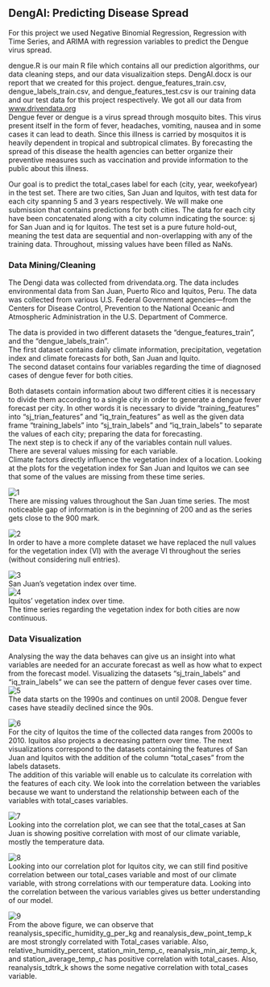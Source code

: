 ## DengAl: Predicting Disease Spread
For this project we used Negative Binomial Regression, Regression with Time Series, and ARIMA with regression variables to predict the Dengue virus spread.

dengue.R is our main R file which contains all our prediction algorithms, our data cleaning steps, and our data visualizaition steps. DengAI.docx is our report that we created for this project. dengue_features_train.csv, dengue_labels_train.csv, and dengue_features_test.csv is our training data and our test data for this project respectively. We got all our data from www.drivendata.org  
Dengue fever or dengue is a virus spread through mosquito bites. This virus present itself in the form of fever, headaches, vomiting, nausea and in some cases it can lead to death. Since this illness is carried by mosquitos it is heavily dependent in tropical and subtropical climates. By forecasting the spread of this disease the health agencies can better organize their preventive measures such as vaccination and provide information to the public about this illness.  

Our goal is to predict the total_cases label for each (city, year, weekofyear) in the test set. There are two cities, San Juan and Iquitos, with test data for each city spanning 5 and 3 years respectively. We will make one submission that contains predictions for both cities. The data for each city have been concatenated along with a city column indicating the source: sj for San Juan and iq for Iquitos. The test set is a pure future hold-out, meaning the test data are sequential and non-overlapping with any of the training data. Throughout, missing values have been filled as NaNs.  

### Data Mining/Cleaning
The Dengi data was collected from drivendata.org. The data includes environmental data  from San Juan, Puerto Rico and Iquitos, Peru. The data was collected from various U.S. Federal Government agencies—from the Centers for Disease Control,  Prevention to the National Oceanic and Atmospheric Administration in the U.S. Department of Commerce.  

The data is provided in two different datasets the “dengue_features_train”, and the “dengue_labels_train”.  
The first dataset contains daily climate information, precipitation, vegetation index and climate forecasts for both, San Juan and Iquito.  
The second dataset contains four variables regarding the time of diagnosed cases of dengue fever for both cities.  

Both datasets contain information about two different cities it is necessary to divide them according to a single city in order to generate a dengue fever forecast per city. In other words it is necessary to divide “training_features” into “sj_trian_features” and “iq_train_features” as well as the given data frame “training_labels” into “sj_train_labels” and “iq_train_labels” to separate the values of each city; preparing the data for forecasting.  
The next step is to check if any of the variables contain null values.  
There are several values missing for each variable.  
Climate factors directly influence the vegetation index of a location. Looking at the plots for the vegetation index for San Juan and Iquitos we can see that some of the values are missing from these time series.  

![1](https://user-images.githubusercontent.com/5343403/34076077-6722b856-e2a0-11e7-83f4-568f9e0000fe.png)  
There are missing values throughout the San Juan time series. The most noticeable gap of information is in the beginning of 200 and as the series gets close to the 900 mark.

![2](https://user-images.githubusercontent.com/5343403/34076078-6aca1486-e2a0-11e7-85d3-03d70e77606b.png)  
In order to have a more complete dataset we have replaced the null values for the vegetation index (VI) with the average VI throughout the series (without considering null entries).  

![3](https://user-images.githubusercontent.com/5343403/34076079-6cd741e0-e2a0-11e7-94df-d912cd176746.png)  
San Juan’s vegetation index over time.  
![4](https://user-images.githubusercontent.com/5343403/34076080-6ea0764a-e2a0-11e7-80ad-174db67766a2.png)  
Iquitos’ vegetation index over time.  
The time series regarding the vegetation index for both cities are now continuous.  
### Data Visualization  
Analysing the way the data behaves can give us an insight into what variables are needed for an accurate forecast as well as how what to expect from the forecast model. Visualizing the datasets “sj_train_labels” and “iq_train_labels” we can see the pattern of dengue fever cases over time.  
![5](https://user-images.githubusercontent.com/5343403/34076083-72968f64-e2a0-11e7-8224-8db5a682de44.png)   
The data starts on the 1990s and continues on until 2008. Dengue fever cases have steadily declined since the 90s.  

![6](https://user-images.githubusercontent.com/5343403/34076084-759c4a96-e2a0-11e7-8cff-82f8a830d007.png)  
For the city of Iquitos the time of the collected data ranges from 2000s to 2010. Iquitos also projects a decreasing pattern over time.
The next visualizations correspond to the datasets containing the features of San Juan and Iquitos with the addition of the column “total_cases” from the labels datasets.  
The addition of this variable will enable us to calculate its correlation with the features of each city. We look into the correlation between the variables because we want to understand the relationship between each of the variables with total_cases variables.  

![7](https://user-images.githubusercontent.com/5343403/34076085-77e9a4c4-e2a0-11e7-9167-71f2a8740e1f.png)  
Looking into the correlation plot, we can see that the total_cases at San Juan is showing positive correlation with most of our climate variable, mostly the temperature data.  

![8](https://user-images.githubusercontent.com/5343403/34076087-79b997f0-e2a0-11e7-838e-33f2613d35b9.png)  
Looking into our correlation plot for Iquitos city, we can still find positive correlation between our total_cases variable and most of our climate variable, with strong correlations with our temperature data. Looking into the correlation between the various variables gives us better understanding of our model.  

![9](https://user-images.githubusercontent.com/5343403/34076088-7b9c10ca-e2a0-11e7-81e2-6d63397154a4.png)  
From the above figure, we can observe that reanalysis_specific_humidity_g_per_kg and reanalysis_dew_point_temp_k are most strongly correlated with Total_cases variable.
Also,  relative_humidity_percent, station_min_temp_c, reanalysis_min_air_temp_k, and station_average_temp_c has positive correlation with total_cases. Also, reanalysis_tdtrk_k shows the some negative correlation with total_cases variable.  


